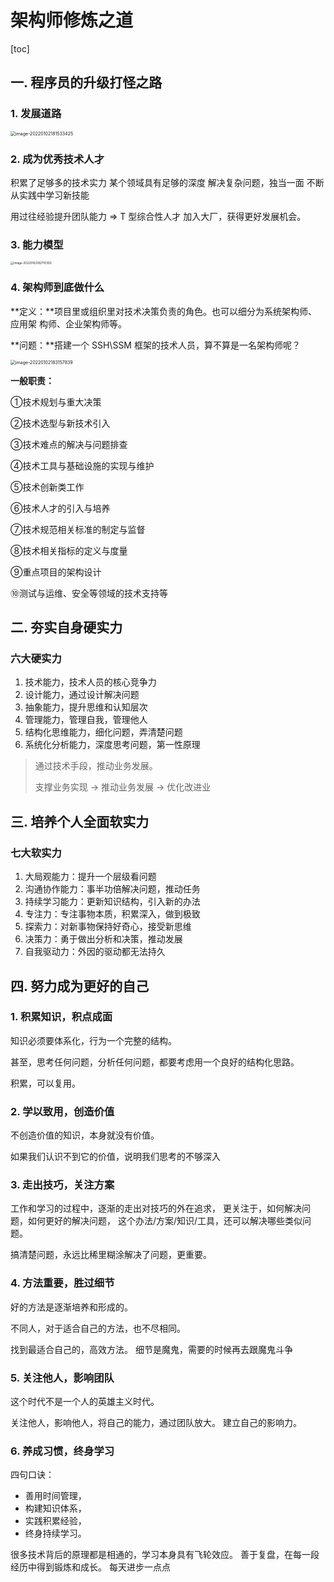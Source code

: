 # 架构师修炼之道

[toc]

## 一.  程序员的升级打怪之路

### 1.  发展道路

<img src="https://typora-imagebed.oss-cn-beijing.aliyuncs.com/img/image-20220102181533425.png" alt="image-20220102181533425" style="zoom:50%;" />



### 2.  成为优秀技术人才

积累了足够多的技术实力 某个领域具有足够的深度 解决复杂问题，独当一面 不断从实践中学习新技能

用过往经验提升团队能力 => T 型综合性人才 加入大厂，获得更好发展机会。



### 3.  能力模型

<img src="https://typora-imagebed.oss-cn-beijing.aliyuncs.com/img/image-20220102182710350.png" alt="image-20220102182710350" style="zoom:33%;" />



### 4.  架构师到底做什么

**定义：**项目里或组织里对技术决策负责的角色。也可以细分为系统架构师、应用架 构师、企业架构师等。 

**问题：**搭建一个 SSH\SSM 框架的技术人员，算不算是一名架构师呢？ 

<img src="https://typora-imagebed.oss-cn-beijing.aliyuncs.com/img/image-20220102183157839.png" alt="image-20220102183157839" style="zoom:50%;" />

**一般职责：** 

①技术规划与重大决策 

②技术选型与新技术引入 

③技术难点的解决与问题排查 

④技术工具与基础设施的实现与维护 

⑤技术创新类工作 

⑥技术人才的引入与培养 

⑦技术规范相关标准的制定与监督 

⑧技术相关指标的定义与度量 

⑨重点项目的架构设计 

⑩测试与运维、安全等领域的技术支持等



## 二.  夯实自身硬实力

### 六大硬实力

1. 技术能力，技术人员的核心竞争力
2. 设计能力，通过设计解决问题
3. 抽象能力，提升思维和认知层次
4. 管理能力，管理自我，管理他人
5. 结构化思维能力，细化问题，弄清楚问题
6. 系统化分析能力，深度思考问题，第一性原理

> 通过技术手段，推动业务发展。 
>
> 支撑业务实现 -> 推动业务发展 -> 优化改进业



## 三.  培养个人全面软实力

### 七大软实力

1. 大局观能力：提升一个层级看问题 
2. 沟通协作能力：事半功倍解决问题，推动任务
3. 持续学习能力：更新知识结构，引入新的办法
4. 专注力：专注事物本质，积累深入，做到极致
5. 探索力：对新事物保持好奇心，接受新思维
6. 决策力：勇于做出分析和决策，推动发展
7. 自我驱动力：外因的驱动都无法持久



## 四.  努力成为更好的自己

### 1.  积累知识，积点成面

知识必须要体系化，行为一个完整的结构。 

甚至，思考任何问题，分析任何问题，都要考虑用一个良好的结构化思路。 

积累，可以复用。

### 2.  学以致用，创造价值

不创造价值的知识，本身就没有价值。

 如果我们认识不到它的价值，说明我们思考的不够深入

### 3.  走出技巧，关注方案

工作和学习的过程中，逐渐的走出对技巧的外在追求， 更关注于，如何解决问题，如何更好的解决问题， 这个办法/方案/知识/工具，还可以解决哪些类似问题。

搞清楚问题，永远比稀里糊涂解决了问题，更重要。

### 4.  方法重要，胜过细节

好的方法是逐渐培养和形成的。

不同人，对于适合自己的方法，也不尽相同。

找到最适合自己的，高效方法。 细节是魔鬼，需要的时候再去跟魔鬼斗争

### 5.  关注他人，影响团队

这个时代不是一个人的英雄主义时代。

关注他人，影响他人，将自己的能力，通过团队放大。 建立自己的影响力。

### 6.  养成习惯，终身学习

四句口诀： 

- 善用时间管理， 
- 构建知识体系， 
- 实践积累经验， 
- 终身持续学习。

 很多技术背后的原理都是相通的，学习本身具有飞轮效应。 善于复盘，在每一段经历中得到锻炼和成长。 每天进步一点点